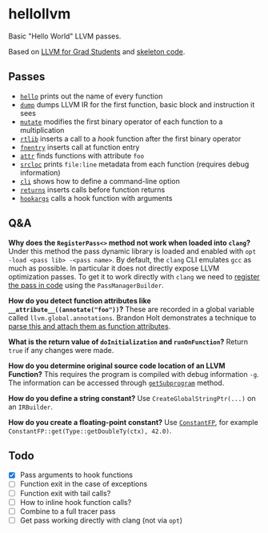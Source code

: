# hellollvm

Basic "Hello World" LLVM passes.

Based on [LLVM for Grad
Students](https://www.cs.cornell.edu/~asampson/blog/llvm.html) and [skeleton
code](https://github.com/sampsyo/llvm-pass-skeleton).

## Passes

* [`hello`](hello.cc) prints out the name of every function
* [`dump`](dump.cc) dumps LLVM IR for the first function, basic block and instruction it sees
* [`mutate`](mutate.cc) modifies the first binary operator of each function to a multiplication
* [`rtlib`](rtlib.cc) inserts a call to a _hook_ function after the first binary operator
* [`fnentry`](fnentry.cc) inserts call at function entry
* [`attr`](attr.cc) finds functions with attribute `foo`
* [`srcloc`](srcloc.cc) prints `file:line` metadata from each function (requires debug information)
* [`cli`](cli.cc) shows how to define a command-line option
* [`returns`](returns.cc) inserts calls before function returns
* [`hookargs`](hookargs.cc) calls a hook function with arguments

## Q&A

**Why does the `RegisterPass<>` method not work when loaded into `clang`?** Under this method the pass dynamic library is loaded and enabled with `opt -load <pass lib> -<pass name>`. By default, the `clang` CLI emulates `gcc` as much as possible. In particular it does not directly expose LLVM optimization passes. To get it to work directly with `clang` we need to [register the pass in code](http://www.cs.cornell.edu/~asampson/blog/clangpass.html) using the `PassManagerBuilder`.

**How do you detect function attributes like `__attribute__((annotate("foo"))`?** These are recorded in a global variable called `llvm.global.annotations`. Brandon Holt demonstrates a technique to [parse this and attach them as function attributes](http://bholt.org/posts/llvm-quick-tricks.html).

**What is the return value of `doInitialization` and `runOnFunction`?** Return `true` if any changes were made.

**How do you determine original source code location of an LLVM Function?** This requires the program is compiled with debug information `-g`. The information can be accessed through [`getSubprogram`](http://llvm.org/doxygen/classllvm_1_1Function.html#a4d834f9897d15e3a6349063b5d637cd8) method.

**How do you define a string constant?** Use `CreateGlobalStringPtr(...)` on an `IRBuilder`.

**How do you create a floating-point constant?** Use [`ConstantFP`](http://llvm.org/doxygen/classllvm_1_1ConstantFP.html), for example `ConstantFP::get(Type::getDoubleTy(ctx), 42.0)`.

## Todo

- [x] Pass arguments to hook functions
- [ ] Function exit in the case of exceptions
- [ ] Function exit with tail calls?
- [ ] How to inline hook function calls?
- [ ] Combine to a full tracer pass
- [ ] Get pass working directly with clang (not via `opt`)